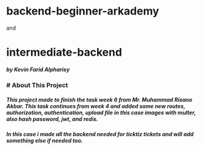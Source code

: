 # backend-beginner-arkademy
and
# intermediate-backend


<h5>by Kevin Farid Alpharisy </h5>

<h3># About This Project </h3>
<h5>This project made to finish the task week 6 from Mr. Muhammad Risano Akbar. This task continues from week 4 and added some new routes, authorization, authentication, upload file in this case images with multer, also hash password, jwt, and redis.</h5>
<h5>In this case i made all the backend needed for ticktiz tickets and will add something else if needed too. </h5>

